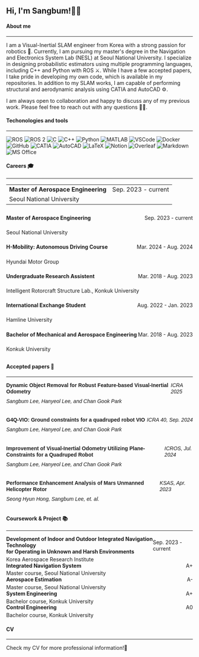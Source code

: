 ## Hi, I'm Sangbum!👋😃

#### About me

---

I am a Visual-Inertial SLAM engineer from Korea with a strong passion for robotics 🤖. Currently, I am pursuing my master's degree in the Navigation and Electronics System Lab (NESL) at Seoul National University. I specialize in designing probabilistic estimators using multiple programming languages, including C++ and Python with ROS ⚔️. While I have a few accepted papers, I take pride in developing my own code, which is available in my repositories. In addition to my SLAM works, I am capable of performing structural and aerodynamic analysis using CATIA and AutoCAD ⚙️.

I am always open to collaboration and happy to discuss any of my previous work. Please feel free to reach out with any questions 👏👏.



#### Techonologies and tools

---

<p>
  <img alt="ROS" src="https://img.shields.io/badge/ROS-22314E.svg?style=flat&logo=ROS&logoColor=white" />
  <img alt="ROS 2" src="https://img.shields.io/badge/ROS%202-22314E.svg?style=flat&logo=ROS&logoColor=white" />
  <img alt="C" src="https://img.shields.io/badge/C-A8B9CC.svg?style=flat&logo=C&logoColor=white" />
  <img alt="C++" src="https://img.shields.io/badge/C++-00599C.svg?style=flat&logo=Cplusplus&logoColor=white" />
  <img alt="Python" src="https://img.shields.io/badge/Python-3776AB.svg?style=flat&logo=Python&logoColor=white" />
  <img alt="MATLAB" src="https://img.shields.io/badge/MATLAB-0076A8.svg?style=flat&logo=Mathworks&logoColor=white" />  
  <img alt="VSCode" src="https://img.shields.io/badge/VSCode-007ACC.svg?style=flat&logo=Visual-Studio-Code&logoColor=white" />
  <img alt="Docker" src="https://img.shields.io/badge/Docker-2496ED.svg?style=flat&logo=Docker&logoColor=white" />
  <img alt="GitHub" src="https://img.shields.io/badge/GitHub-181717.svg?style=flat&logo=GitHub&logoColor=white" /> 
  <img alt="CATIA" src="https://img.shields.io/badge/CATIA-005386.svg?style=flat&logo=CATIA&logoColor=white" />
  <img alt="AutoCAD" src="https://img.shields.io/badge/AutoCAD-EE3124.svg?style=flat&logo=autodesk&logoColor=white" />
  <img alt="LaTeX" src="https://img.shields.io/badge/LaTeX-008080.svg?style=flat&logo=LaTeX&logoColor=white" />
  <img alt="Notion" src="https://img.shields.io/badge/Notion-000000.svg?style=flat&logo=Notion&logoColor=white" />
  <img alt="Overleaf" src="https://img.shields.io/badge/Overleaf-47A141.svg?style=flat&logo=Overleaf&logoColor=white" />
  <img alt="Markdown" src="https://img.shields.io/badge/Markdown-000000.svg?style=flat&logo=Markdown&logoColor=white" /> 
  <img alt="MS Office" src="https://img.shields.io/badge/MS%20Office-0078D4.svg?style=flat&logo=microsoft-office&logoColor=white" />
</p>


#### Careers 🎓

---
<table style="width:100%;">
  <tr>
    <td style="font-weight:bold;">Master of Aerospace Engineering</td>
    <td style="text-align:right;">Sep. 2023 - current</td>
  </tr>
  <tr>
    <td>Seoul National University</td>
    <td></td>
  </tr>
</table>



<div style="display:flex;justify-content:space-between;line-height:0.8;">
  <p style="font-weight:bold;">Master of Aerospace Engineering</p>
  <p>Sep. 2023 - current</p>
</div>
<div style="display:flex;justify-content:space-between;line-height:0.8;">
  <p>Seoul National University</p>
</div>

<div style="display:flex;justify-content:space-between;line-height:0.8;">
  <p style="font-weight:bold;">H-Mobility: Autonomous Driving Course</p>
  <p>Mar. 2024 - Aug. 2024</p>
</div>
<div style="display:flex;justify-content:space-between;line-height:0.8;">
  <p>Hyundai Motor Group</p>
</div>

<div style="display:flex;justify-content:space-between;line-height:0.8;">
  <p style="font-weight:bold;">Undergraduate Research Assistent</p>
  <p>Mar. 2018 - Aug. 2023</p>
</div>
<div style="display:flex;justify-content:space-between;line-height:0.8;">
  <p>Intelligent Rotorcraft Structure Lab., Konkuk University</p>
</div>

<div style="display:flex;justify-content:space-between;line-height:0.8;">
  <p style="font-weight:bold;">International Exchange Student</p>
  <p>Aug. 2022 - Jan. 2023</p>
</div>
<div style="display:flex;justify-content:space-between;line-height:0.8;">
  <p>Hamline University</p>
</div>

<div style="display:flex;justify-content:space-between;line-height:0.8;">
  <p style="font-weight:bold;">Bachelor of Mechanical and Aerospace Engineering</p>
  <p>Mar. 2018 - Aug. 2023</p>
</div>
<div style="display:flex;justify-content:space-between;line-height:0.8;">
  <p>Konkuk University</p>
</div>




#### Accepted papers 📃

---

<div style="margin-bottom: 20px; font-family: Arial, sans-serif; line-height: 1.2;">
  <div style="display: flex; justify-content: space-between; align-items: center; margin-bottom: 4px;">
    <p style="font-weight: bold; margin: 0;">Dynamic Object Removal for Robust Feature-based Visual-Inertial Odometry</p>
    <p style="font-style: italic; margin: 0;">ICRA 2025</p>
  </div>
  <div style="display: flex; justify-content: space-between; line-height: 1.2; margin-top: 2px;">
    <p style="font-style: italic; margin-top: 5px;">Sangbum Lee, Hanyeol Lee, and Chan Gook Park</p>
  </div>
</div>

<div style="margin-bottom: 20px; font-family: Arial, sans-serif; line-height: 1.2;">
  <div style="display: flex; justify-content: space-between; align-items: center; margin-bottom: 4px;">
    <p style="font-weight: bold; margin: 0;">G4Q-VIO: Ground constraints for a quadruped robot VIO</p>
    <p style="font-style: italic; margin: 0;">ICRA 40, Sep. 2024</p>
  </div>
  <div style="display: flex; justify-content: space-between; line-height: 1.2; margin-top: 2px;">
    <p style="font-style: italic; margin-top: 5px;">Sangbum Lee, Hanyeol Lee, and Chan Gook Park</p>
  </div>
</div>

<div style="margin-bottom: 20px; font-family: Arial, sans-serif; line-height: 1.2;">
  <div style="display: flex; justify-content: space-between; align-items: center; margin-bottom: 4px;">
    <p style="font-weight: bold; margin: 0;">Improvement of Visual-Inertial Odometry Utilizing Plane-Constraints for a Quadruped Robot</p>
    <p style="font-style: italic; margin: 0;">ICROS, Jul. 2024</p>
  </div>
  <div style="display: flex; justify-content: space-between; line-height: 1.2; margin-top: 2px;">
    <p style="font-style: italic; margin-top: 5px;">Sangbum Lee, Hanyeol Lee, and Chan Gook Park</p>
  </div>
</div>

<div style="margin-bottom: 20px; font-family: Arial, sans-serif; line-height: 1.2;">
  <div style="display: flex; justify-content: space-between; align-items: center; margin-bottom: 4px;">
    <p style="font-weight: bold; margin: 0;">Performance Enhancement Analysis of Mars Unmanned Helicopter Rotor</p>
    <p style="font-style: italic; margin: 0;">KSAS, Apr. 2023</p>
  </div>
  <div style="display: flex; justify-content: space-between; line-height: 1.2; margin-top: 2px;">
    <p style="font-style: italic; margin-top: 5px;">Seong Hyun Hong, Sangbum Lee, et. al.</p>
  </div>
</div>




#### Coursework & Project 📚

---

<div style="display:flex;justify-content:space-between;align-items:center;line-height:1.2;margin-bottom:4px;">
  <div>
    <p style="font-weight:bold;margin:0;">Development of Indoor and Outdoor Integrated Navigation Technology</p>
    <p style="font-weight:bold;margin:0;">for Operating in Unknown and Harsh Environments</p>
  </div>
  <p style="margin:0;">Sep. 2023 - current</p>
</div>
<div style="display:flex;justify-content:space-between;line-height:1.2;margin-top:2px;">
  <p style="margin:0;">Korea Aerospace Research Institute</p>
</div>

<div style="display:flex;justify-content:space-between;align-items:center;line-height:1.2;margin-bottom:4px;">
  <div>
    <p style="font-weight:bold;margin:0;">Integrated Navigation System</p>
  </div>
  <p style="margin:0;">A+</p>
</div>
<div style="display:flex;justify-content:space-between;line-height:1.2;margin-top:2px;">
  <p style="margin:0;">Master course, Seoul National University</p>
</div>

<div style="display:flex;justify-content:space-between;align-items:center;line-height:1.2;margin-bottom:4px;">
  <div>
    <p style="font-weight:bold;margin:0;">Aerospace Estimation</p>
  </div>
  <p style="margin:0;">A-</p>
</div>
<div style="display:flex;justify-content:space-between;line-height:1.2;margin-top:2px;">
  <p style="margin:0;">Master course, Seoul National University</p>
</div>

<div style="display:flex;justify-content:space-between;align-items:center;line-height:1.2;margin-bottom:4px;">
  <div>
    <p style="font-weight:bold;margin:0;">System Engineering</p>
  </div>
  <p style="margin:0;">A+</p>
</div>
<div style="display:flex;justify-content:space-between;line-height:1.2;margin-top:2px;">
  <p style="margin:0;">Bachelor course, Konkuk University</p>
</div>

<div style="display:flex;justify-content:space-between;align-items:center;line-height:1.2;margin-bottom:4px;">
  <div>
    <p style="font-weight:bold;margin:0;">Control Engineering</p>
  </div>
  <p style="margin:0;">A0</p>
</div>
<div style="display:flex;justify-content:space-between;line-height:1.2;margin-top:2px;">
  <p style="margin:0;">Bachelor course, Konkuk University</p>
</div>




#### CV

---

Check my CV for more professional information!🎉



#### 
